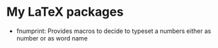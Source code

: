 # My LaTeX packages

* fnumprint: Provides macros to decide to typeset a numbers either as number or
  as word name
